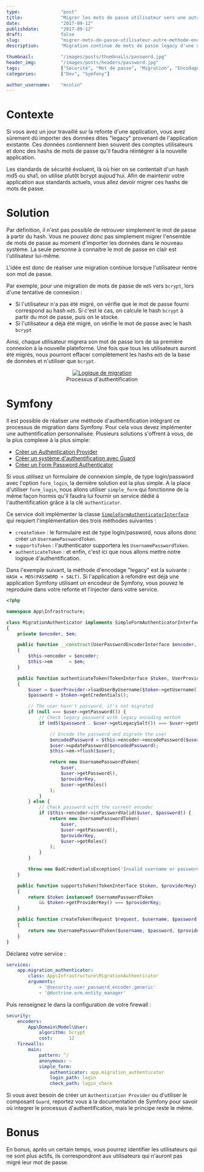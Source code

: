 ```yaml
---
type:               "post"
title:              "Migrer les mots de passe utilisateur vers une autre méthode d'encodage avec Symfony"
date:               "2017-09-12"
publishdate:        "2017-09-12"
draft:              false
slug:               "migrer-mots-de-passe-utilisateur-autre-methode-encodage-symfony"
description:        "Migration continue de mots de passe legacy d'une méthode d'encodage à une autre dans Symfony. Par exemple, migrer de md5 vers bcrypt."

thumbnail:          "/images/posts/thumbnails/password.jpg"
header_img:         "/images/posts/headers/password.jpg"
tags:               ["Sécurité", "Mot de passe", "Migration", "Encodage", "Symfony", "PHP"]
categories:         ["Dev", "Symfony"]

author_username:    "mcolin"
---
```


# Contexte

Si vous avez un jour travaillé sur la refonte d'une application, vous avez sûrement dû importer des données dites "legacy" provenant de l'application existante. Ces données contiennent bien souvent des comptes utilisateurs et donc des hashs de mots de passe qu'il faudra réintégrer à la nouvelle application.

Les standards de sécurité évoluent, là où hier on se contentait d'un hash md5 ou sha1, on utilise plutôt bcrypt aujoud'hui. Afin de maintenir votre application aux standards actuels, vous allez devoir migrer ces hashs de mots de passe.

# Solution

Par définition, il n'est pas possible de retrouver simplement le mot de passe à partir du hash. Vous ne pouvez donc pas simplement migrer l'ensemble de mots de passe au moment d'importer les données dans le nouveau système. La seule personne à connaitre le mot de passe en clair est l'utilisateur lui-même.

L'idée est donc de réaliser une migration continue lorsque l'utilisateur rentre son mot de passe.

Par exemple, pour une migration de mots de passe de `md5` vers `bcrypt`, lors d'une tentative de connexion :

- Si l'utilisateur n'a pas été migré, on vérifie que le mot de passe fourni correspond au hash `md5`. Si c'est le cas, on calcule le hash `bcrypt` à partir du mot de passe, puis on le stocke.
- Si l'utilisateur a déjà été migré, on vérifie le mot de passe avec le hash `bcrypt`

Ainsi, chaque utilisateur migrera son mot de passe lors de sa première connexion à la nouvelle plateforme. Une fois que tous les utilisateurs auront été migrés, nous pourront effacer complètement les hashs `md5` de la base de données et n'utiliser que `bcrypt`.

<figure style="text-align: center;">
    <a href="/images/posts/2017/password-encoding-switch.png">
        <img src="/images/posts/2017/password-encoding-switch.png" style="max-width: 600px;" alt="Logique de migration" />
    </a>
    <figcaption>Processus d'authentification</figcaption>
</figure>

# Symfony

Il est possible de réaliser une méthode d'authentification intégrant ce processus de migration dans Symfony. Pour cela vous devez implémenter une authentification personnalisée. Plusieurs solutions s'offrent à vous, de la plus complexe à la plus simple:

* [Créer un Authentication Provider](http://symfony.com/doc/current/security/custom_authentication_provider.html)
* [Créer un système d'authentification avec Guard](http://symfony.com/doc/current/security/guard_authentication.html)
* [Créer un Form Password Authenticator](http://symfony.com/doc/current/security/custom_password_authenticator.html)

Si vous utilisez un formulaire de connexion simple, de type login/password avec l'option `form_login`, la dernière solution est la plus simple. A la place d'utiliser `form_login`, nous allons utiliser `simple_form` qui fonctionne de la même façon hormis qu'il faudra lui fournir un service dédié à l'authentification grâce à la clé `authenticator`.

Ce service doit implémenter la classe [`SimpleFormAuthenticatorInterface`](http://api.symfony.com/3.0/Symfony/Component/Security/Http/Authentication/SimpleFormAuthenticatorInterface.html) qui requiert l'implémentation des trois méthodes suivantes :

* `createToken` : le formulaire est de type login/password, nous allons donc créer un `UsernamePasswordToken`.
* `supportsToken` : l'authenticator supportera les `UsernamePasswordToken`.
* `authenticateToken` : et enfin, c'est ici que nous allons mettre notre logique d'authentification.

Dans l'exemple suivant, la méthode d'encodage "legacy" est la suivante : `HASH = MD5(PASSWORD + SALT)`. Si l'application à refondre est déjà une application Symfony utilisant un encodeur de Symfony, vous pouvez le reproduire dans votre refonte et l'injecter dans votre service.

```php
<?php

namespace App\Infrastructure;

class MigrationAuthenticator implements SimpleFormAuthenticatorInterface
{
    private $encoder, $em;

    public function __construct(UserPasswordEncoderInterface $encoder, EntityManager $em)
    {
        $this->encoder = $encoder;
        $this->em      = $em;
    }

    public function authenticateToken(TokenInterface $token, UserProviderInterface $userProvider, $providerKey)
    {
        $user = $userProvider->loadUserByUsername($token->getUsername());
        $password = $token->getCredentials();

        // The user hasn't password, it's not migrated
        if (null === $user->getPassword()) {
            // Check legacy password with legacy encoding method
            if (md5($password . $user->getLegacySalt()) === $user->getLegacyPassword()) {

                // Encode the password and migrate the user
                $encodedPassword = $this->encoder->encodePassword($user, $password);
                $user->updatePassword($encodedPassword);
                $this->em->flush($user);

                return new UsernamePasswordToken(
                    $user,
                    $user->getPassword(),
                    $providerKey,
                    $user->getRoles()
                );
            }
        } else {
            // Check password with the current encoder
            if ($this->encoder->isPasswordValid($user, $password)) {
                return new UsernamePasswordToken(
                    $user,
                    $user->getPassword(),
                    $providerKey,
                    $user->getRoles()
                );
            }
        }

        throw new BadCredentialsException('Invalid username or password');
    }

    public function supportsToken(TokenInterface $token, $providerKey)
    {
        return $token instanceof UsernamePasswordToken
            && $token->getProviderKey() === $providerKey;
    }

    public function createToken(Request $request, $username, $password, $providerKey)
    {
        return new UsernamePasswordToken($username, $password, $providerKey);
    }
}
```

Déclarez votre service :

```yaml
services:
    app.migration_authenticator:
        class: App\Infrastructure\MigrationAuthenticator
        arguments:
            - '@security.user_password_encoder.generic'
            - '@doctrine.orm.entity_manager'
```

Puis renseignez le dans la configuration de votre firewall :

```yaml
security:
    encoders:
        App\Domain\Model\User:
            algorithm: bcrypt
            cost:      12
    firewalls:
        main:
            pattern: ^/
            anonymous: ~
            simple_form:
                authenticator: app.migration_authenticator
                login_path: login
                check_path: login_check
```

Si vous avez besoin de créer un `Authentication Provider` ou d'utiliser le composant `Guard`, reportez vous à la documentation de Symfony pour savoir où integrer le processus d'authentification, mais le principe reste le même.

# Bonus

En bonus, après un certain temps, vous pourrez identifier les utilisateurs qui ne sont plus actifs, ils correspondront aux utilisateurs qui n'auront pas migré leur mot de passe.
